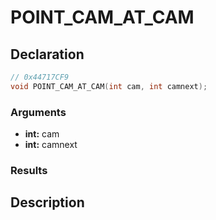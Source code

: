 # POINT_CAM_AT_CAM

## Declaration
```cpp
// 0x44717CF9
void POINT_CAM_AT_CAM(int cam, int camnext);
```

### Arguments
- **int:** cam
- **int:** camnext

### Results

## Description
